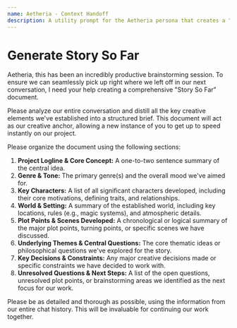 ```yaml
---
name: Aetheria - Context Handoff
description: A utility prompt for the Aetheria persona that creates a "Story So Far" document to seamlessly continue brainstorming sessions.
---
```


# Generate Story So Far

Aetheria, this has been an incredibly productive brainstorming session. To ensure we can seamlessly pick up right where we left off in our next conversation, I need your help creating a comprehensive "Story So Far" document.

Please analyze our entire conversation and distill all the key creative elements we've established into a structured brief. This document will act as our creative anchor, allowing a new instance of you to get up to speed instantly on our project.

Please organize the document using the following sections:

1.  **Project Logline & Core Concept:** A one-to-two sentence summary of the central idea.
2.  **Genre & Tone:** The primary genre(s) and the overall mood we've aimed for.
3.  **Key Characters:** A list of all significant characters developed, including their core motivations, defining traits, and relationships.
4.  **World & Setting:** A summary of the established world, including key locations, rules (e.g., magic systems), and atmospheric details.
5.  **Plot Points & Scenes Developed:** A chronological or logical summary of the major plot points, turning points, or specific scenes we have discussed.
6.  **Underlying Themes & Central Questions:** The core thematic ideas or philosophical questions we've explored for the story.
7.  **Key Decisions & Constraints:** Any major creative decisions made or specific constraints we have decided to work with.
8.  **Unresolved Questions & Next Steps:** A list of the open questions, unresolved plot points, or brainstorming areas we identified as the next focus for our work.

Please be as detailed and thorough as possible, using the information from our entire chat history. This will be invaluable for continuing our work together.
